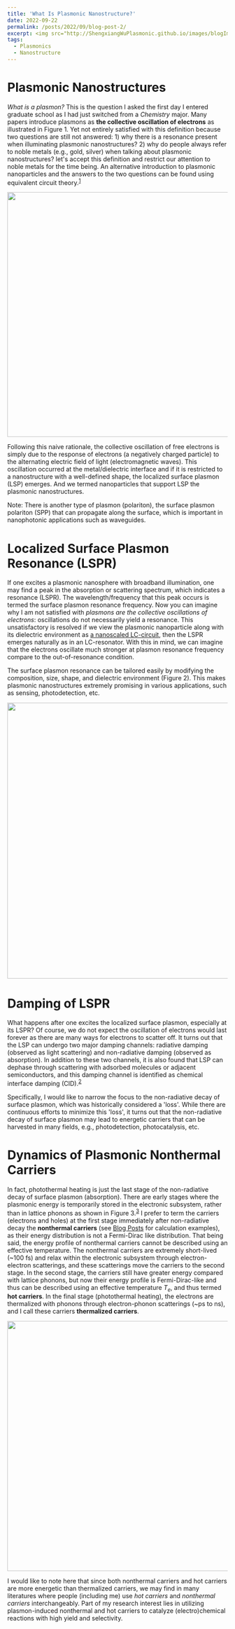 ```yaml
---
title: 'What Is Plasmonic Nanostructure?'
date: 2022-09-22
permalink: /posts/2022/09/blog-post-2/
excerpt: <img src="http://ShengxiangWuPlasmonic.github.io/images/blogImages/Blog2_Figure1.jpg" width="559">
tags:
  - Plasmonics
  - Nanostructure
---
```

Plasmonic Nanostructures
======
*What is a plasmon?* This is the question I asked the first day I entered graduate school as I had just switched from a *Chemistry* major. Many papers introduce plasmons as **the collective oscillation of electrons** as illustrated in Figure 1. Yet not entirely satisfied with this definition because two questions are still not answered: 1) why there is a resonance present when illuminating plasmonic nanostructures? 2) why do people always refer to noble metals (e.g., gold, silver) when talking about plasmonic nanostructures? let's accept this definition and restrict our attention to noble metals for the time being. An alternative introduction to plasmonic nanoparticles and the answers to the two questions can be found using equivalent circuit theory.<sup>[1](https://journals.aps.org/prl/abstract/10.1103/PhysRevLett.95.095504)</sup>

<p align="center">
<img src="http://ShengxiangWuPlasmonic.github.io/images/blogImages/Blog2_Figure1.jpg" width="559">
</p>  

Following this naive rationale, the collective oscillation of free electrons is simply due to the response of electrons (a negatively charged particle) to the alternating electric field of light (electromagnetic waves). This oscillation occurred at the metal/dielectric interface and if it is restricted to a nanostructure with a well-defined shape, the localized surface plasmon (LSP) emerges. And we termed nanoparticles that support LSP the plasmonic nanostructures. 

Note: There is another type of plasmon (polariton), the surface plasmon polariton (SPP) that can propagate along the surface, which is important in nanophotonic applications such as waveguides. 

Localized Surface Plasmon Resonance (LSPR)
=====
If one excites a plasmonic nanosphere with broadband illumination, one may find a peak in the absorption or scattering spectrum, which indicates a resonance (LSPR). The wavelength/frequency that this peak occurs is termed the surface plasmon resonance frequency. Now you can imagine why I am not satisfied with *plasmons are the collective oscillations of electrons*: oscillations do not necessarily yield a resonance. This unsatisfactory is resolved if we view the plasmonic nanoparticle along with its dielectric environment as [a nanoscaled LC-circuit](https://journals.aps.org/prl/abstract/10.1103/PhysRevLett.95.095504), then the LSPR emerges naturally as in an LC-resonator. With this in mind, we can imagine that the electrons oscillate much stronger at plasmon resonance frequency compare to the out-of-resonance condition.

The surface plasmon resonance can be tailored easily by modifying the composition, size, shape, and dielectric environment (Figure 2). This makes plasmonic nanostructures extremely promising in various applications, such as sensing, photodetection, etc.

<p align="center">
<img src="http://ShengxiangWuPlasmonic.github.io/images/blogImages/Blog2_Figure2.jpg" width="630">
</p>  

Damping of LSPR
=====
What happens after one excites the localized surface plasmon, especially at its LSPR? Of course, we do not expect the oscillation of electrons would last forever as there are many ways for electrons to scatter off. It turns out that the LSP can undergo two major damping channels: radiative damping (observed as light scattering) and non-radiative damping (observed as absorption). In addition to these two channels, it is also found that LSP can dephase through scattering with adsorbed molecules or adjacent semiconductors, and this damping channel is identified as chemical interface damping (CID).<sup>[2](https://pubs.acs.org/doi/10.1021/acs.accounts.0c00872)</sup>

Specifically, I would like to narrow the focus to the non-radiative decay of surface plasmon, which was historically considered a 'loss'. While there are continuous efforts to minimize this 'loss', it turns out that the non-radiative decay of surface plasmon may lead to energetic carriers that can be harvested in many fields, e.g., photodetection, photocatalysis, etc.

Dynamics of Plasmonic Nonthermal Carriers
=====
In fact, photothermal heating is just the last stage of the non-radiative decay of surface plasmon (absorption). There are early stages where the plasmonic energy is temporarily stored in the electronic subsystem, rather than in lattice phonons as shown in Figure 3.<sup>[3](https://www.annualreviews.org/doi/abs/10.1146/annurev-physchem-062422-014911)</sup> I prefer to term the carriers (electrons and holes) at the first stage immediately after non-radiative decay the **nonthermal carriers** (see [Blog Posts](https://shengxiangwuplasmonic.github.io/year-archive/) for calculation examples), as their energy distribution is not a Fermi-Dirac like distribution. That being said, the energy profile of nonthermal carriers cannot be described using an effective temperature. The nonthermal carriers are extremely short-lived (~100 fs) and relax within the electronic subsystem through electron-electron scatterings, and these scatterings move the carriers to the second stage. In the second stage, the carriers still have greater energy compared with lattice phonons, but now their energy profile is Fermi-Dirac-like and thus can be described using an effective temperature $T_e$, and thus termed **hot carriers**. In the final stage (photothermal heating), the electrons are thermalized with phonons through electron-phonon scatterings (~ps to ns), and I call these carriers **thermalized carriers**. 

<p align="center">
<img src="http://ShengxiangWuPlasmonic.github.io/images/blogImages/Blog2_Figure3.jpg" width="571">
</p>  

I would like to note here that since both nonthermal carriers and hot carriers are more energetic than thermalized carriers, we may find in many literatures where people (including me) use *hot carriers* and *nonthermal carriers* interchangeably. Part of my research interest lies in utilizing plasmon-induced nonthermal and hot carriers to catalyze (electro)chemical reactions with high yield and selectivity.
